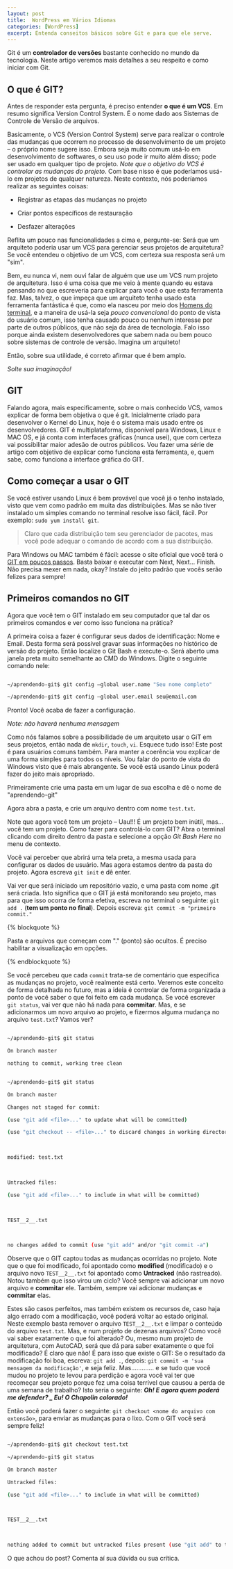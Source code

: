 ```yaml
---
layout: post
title:  WordPress em Vários Idiomas
categories: [WordPress]
excerpt: Entenda conseitos básicos sobre Git e para que ele serve.
---
```


Git é um **controlador de versões** bastante conhecido no mundo da tecnologia. Neste artigo veremos mais detalhes a seu respeito e como iniciar com Git.

  

## O que é GIT?

  

Antes de responder esta pergunta, é preciso entender **o que é um VCS**. Em resumo significa Version Control System. É o nome dado aos Sistemas de Controle de Versão de arquivos.

  

Basicamente, o VCS (Version Control System) serve para realizar o controle das mudanças que ocorrem no processo de desenvolvimento de um projeto – o próprio nome sugere isso. Embora seja muito comum usá-lo em desenvolvimento de softwares, o seu uso pode ir muito além disso; pode ser usado em qualquer tipo de projeto. *Note que o objetivo do VCS é controlar as mudanças do projeto*. Com base nisso é que poderíamos usá-lo em projetos de qualquer natureza. Neste contexto, nós poderíamos realizar as seguintes coisas:

  

* Registrar as etapas das mudanças no projeto

* Criar pontos específicos de restauração

* Desfazer alterações

  
  

Reflita um pouco nas funcionalidades a cima e, pergunte-se: Será que um arquiteto poderia usar um VCS para gerenciar seus projetos de arquitetura? Se você entendeu o objetivo de um VCS, com certeza sua resposta será um "sim".

  

Bem, eu nunca vi, nem ouvi falar de alguém que use um VCS num projeto de arquitetura. Isso é uma coisa que me veio à mente quando eu estava pensando no que escreveria para explicar para você o que esta ferramenta faz. Mas, talvez, o que impeça que um arquiteto tenha usado esta ferramenta fantástica é que, como ela nasceu por meio dos [Homens do terminal](https://en.wikipedia.org/wiki/Revision_Control_System), e a maneira de usá-la seja *pouco convencional* do ponto de vista do usuário comum, isso tenha causado pouco ou nenhum interesse por parte de outros públicos, que não seja da área de tecnologia. Falo isso porque ainda existem desenvolvedores que sabem nada ou bem pouco sobre sistemas de controle de versão. Imagina um arquiteto!

  

Então, sobre sua utilidade, é correto afirmar que é bem amplo.

*Solte sua imaginação!*

  

## GIT

  

Falando agora, mais especificamente, sobre o mais conhecido VCS, vamos explicar de forma bem objetiva o que é git. Inicialmente criado para desenvolver o Kernel do Linux, hoje é o sistema mais usado entre os desenvolvedores. GIT é multiplataforma, disponível para Windows, Linux e MAC OS, e já conta com interfaces gráficas (nunca usei), que com certeza vai possibilitar maior adesão de outros públicos. Vou fazer uma série de artigo com objetivo de explicar como funciona esta ferramenta, e, quem sabe, como funciona a interface gráfica do GIT.

  

## Como começar a usar o GIT

  

Se você estiver usando Linux é bem provável que você já o tenho instalado, visto que vem como padrão em muita das distribuições. Mas se não tiver instalado um simples comando no terminal resolve isso fácil, fácil. Por exemplo: `sudo yum install git`.


> Claro que cada distribuição tem seu gerenciador de pacotes, mas você
> pode adequar o comando de acordo com a sua distribuição.

  

Para Windows ou MAC também é fácil: acesse o site oficial que você terá o [GIT em poucos passos](https://git-scm.com/downloads). Basta baixar e executar com Next, Next... Finish. Não precisa mexer em nada, okay? Instale do jeito padrão que vocês serão felizes para sempre!

  

  

## Primeiros comandos no GIT

  

Agora que você tem o GIT instalado em seu computador que tal dar os primeiros comandos e ver como isso funciona na prática?

  

A primeira coisa a fazer é configurar seus dados de identificação: Nome e Email. Desta forma será possível gravar suas informações no histórico de versão do projeto. Então localize o Git Bash e execute-o. Será aberto uma janela preta muito semelhante ao CMD do Windows. Digite o seguinte comando nele:

  

``` bash

~/aprendendo-git$ git config –global user.name "Seu nome completo"

~/aprendendo-git$ git config –global user.email seu@email.com

```

  

Pronto! Você acaba de fazer a configuração.

*Note: não haverá nenhuma mensagem*

  

Como nós falamos sobre a possibilidade de um arquiteto usar o GiT em seus projetos, então nada de `mkdir`, `touch`, `vi`. Esquece tudo isso! Este post é para usuários comuns também. Para manter a coerência vou explicar de uma forma simples para todos os níveis. Vou falar do ponto de vista do Windows visto que é mais abrangente. Se você está usando Linux poderá fazer do jeito mais apropriado.

  

Primeiramente crie uma pasta em um lugar de sua escolha e dê o nome de "aprendendo-git"

  

Agora abra a pasta, e crie um arquivo dentro com nome `test.txt`.

  

  

  

Note que agora você tem um projeto – Uau!!! É um projeto bem inútil, mas... você tem um projeto. Como fazer para controlá-lo com GIT? Abra o terminal clicando com direito dentro da pasta e selecione a opção *Git Bash Here* no menu de contexto.

  

  

Você vai perceber que abrirá uma tela preta, a mesma usada para configurar os dados de usuário. Mas agora estamos dentro da pasta do projeto. Agora escreva `git init` e dê enter.

  

Vai ver que será iniciado um repositório vazio, e uma pasta com nome .git será criada. Isto significa que o GIT já está monitorando seu projeto, mas para que isso ocorra de forma efetiva, escreva no terminal o seguinte: `git add .` (**tem um ponto no final**). Depois escreva: `git commit -m "primeiro commit."`

{% blockquote %}

Pasta e arquivos que começam com "." (ponto) são ocultos. É preciso habilitar a visualização em opções.

{% endblockquote %}

  

Se você percebeu que cada `commit` trata-se de comentário que especifica as mudanças no projeto, você realmente está certo. Veremos este conceito de forma detalhada no futuro, mas a ideia é controlar de forma organizada a ponto de você saber o que foi feito em cada mudança. Se você escrever `git status`, vai ver que não há nada para **commitar**. Mas, e se adicionarmos um novo arquivo ao projeto, e fizermos alguma mudança no arquivo `test.txt`? Vamos ver?

``` bash

~/aprendendo-git$ git status

On branch master

nothing to commit, working tree clean

```

``` bash

~/aprendendo-git$ git status

On branch master

Changes not staged for commit:

(use "git add <file>..." to update what will be committed)

(use "git checkout -- <file>..." to discard changes in working directory)

  

modified: test.txt

  

Untracked files:

(use "git add <file>..." to include in what will be committed)

  

TEST__2__.txt

  

no changes added to commit (use "git add" and/or "git commit -a")

```

  

Observe que o GIT captou todas as mudanças ocorridas no projeto. Note que o que foi modificado, foi apontado como **modified** (modificado) e o arquivo novo `TEST__2__.txt` foi apontado como **Untracked** (não rastreado). Notou também que isso virou um ciclo? Você sempre vai adicionar um novo arquivo e **commitar** ele. Também, sempre vai adicionar mudanças e **commitar** elas.

  
  

Estes são casos perfeitos, mas também existem os recursos de, caso haja algo errado com a modificação, você poderá voltar ao estado original. Neste exemplo basta remover o arquivo `TEST__2__.txt` e limpar o conteúdo do arquivo `test.txt`. Mas, e num projeto de dezenas arquivos? Como você vai saber exatamente o que foi alterado? Ou, mesmo num projeto de arquitetura, com AutoCAD, será que dá para saber exatamente o que foi modificado? É claro que não! É para isso que existe o GIT: Se o resultado da modificação foi boa, escreva: `git add .`, depois: `git commit -m 'sua mensagem da modificação'`, e seja feliz. Mas............. e se tudo que você mudou no projeto te levou para perdição e agora você vai ter que recomeçar seu projeto porque fez uma coisa terrível que causou a perda de uma semana de trabalho? Isto seria o seguinte: ***Oh! E agora quem poderá me defender? _ Eu! O Chapolin colorado!***

Então você poderá fazer o seguinte: `git checkout <nome do arquivo com extensão>`, para enviar as mudanças para o lixo. Com o GIT você será sempre feliz!

  

``` bash

~/aprendendo-git$ git checkout test.txt

~/aprendendo-git$ git status

On branch master

Untracked files:

(use "git add <file>..." to include in what will be committed)

  

TEST__2__.txt

  

nothing added to commit but untracked files present (use "git add" to track)

```

O que achou do post? Comenta aí sua dúvida ou sua crítica.
<!--stackedit_data:
eyJoaXN0b3J5IjpbLTIwMTUxNzEyMDJdfQ==
-->